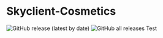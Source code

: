 # Skyclient-Cosmetics

![GitHub release (latest by date)](https://img.shields.io/github/downloads-pre/Wyvest/Skyclient-Cosmetics/latest/total?style=flat-square) 
![GitHub all releases](https://img.shields.io/github/downloads/Wyvest/Skyclient-Cosmetics/total?style=flat-square)
Test
